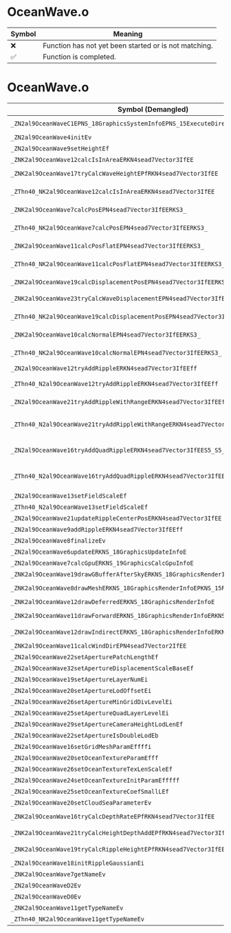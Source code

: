 # OceanWave.o
| Symbol | Meaning 
| ------------- | ------------- 
| :x: | Function has not yet been started or is not matching. 
| :white_check_mark: | Function is completed. 


# OceanWave.o
| Symbol (Demangled) | Symbol (Mangled) | Decompiled? |
| ------------- |  ------------- | ------------- |
| `_ZN2al9OceanWaveC1EPNS_18GraphicsSystemInfoEPNS_15ExecuteDirectorE` | `al::OceanWave::OceanWave(al::GraphicsSystemInfo *,al::ExecuteDirector *)` | :white_check_mark: |
| `_ZN2al9OceanWave4initEv` | `al::OceanWave::init(void)` | :white_check_mark: |
| `_ZN2al9OceanWave9setHeightEf` | `al::OceanWave::setHeight(float)` | :white_check_mark: |
| `_ZNK2al9OceanWave12calcIsInAreaERKN4sead7Vector3IfEE` | `al::OceanWave::calcIsInArea(sead::Vector3<float> const&)const` | :white_check_mark: |
| `_ZNK2al9OceanWave17tryCalcWaveHeightEPfRKN4sead7Vector3IfEE` | `al::OceanWave::tryCalcWaveHeight(float *,sead::Vector3<float> const&)const` | :white_check_mark: |
| `_ZThn40_NK2al9OceanWave12calcIsInAreaERKN4sead7Vector3IfEE` | ``non-virtual thunk to'al::OceanWave::calcIsInArea(sead::Vector3<float> const&)const` | :white_check_mark: |
| `_ZNK2al9OceanWave7calcPosEPN4sead7Vector3IfEERKS3_` | `al::OceanWave::calcPos(sead::Vector3<float> *,sead::Vector3<float> const&)const` | :white_check_mark: |
| `_ZThn40_NK2al9OceanWave7calcPosEPN4sead7Vector3IfEERKS3_` | ``non-virtual thunk to'al::OceanWave::calcPos(sead::Vector3<float> *,sead::Vector3<float> const&)const` | :white_check_mark: |
| `_ZNK2al9OceanWave11calcPosFlatEPN4sead7Vector3IfEERKS3_` | `al::OceanWave::calcPosFlat(sead::Vector3<float> *,sead::Vector3<float> const&)const` | :white_check_mark: |
| `_ZThn40_NK2al9OceanWave11calcPosFlatEPN4sead7Vector3IfEERKS3_` | ``non-virtual thunk to'al::OceanWave::calcPosFlat(sead::Vector3<float> *,sead::Vector3<float> const&)const` | :white_check_mark: |
| `_ZNK2al9OceanWave19calcDisplacementPosEPN4sead7Vector3IfEERKS3_` | `al::OceanWave::calcDisplacementPos(sead::Vector3<float> *,sead::Vector3<float> const&)const` | :white_check_mark: |
| `_ZNK2al9OceanWave23tryCalcWaveDisplacementEPN4sead7Vector3IfEERKS3_` | `al::OceanWave::tryCalcWaveDisplacement(sead::Vector3<float> *,sead::Vector3<float> const&)const` | :white_check_mark: |
| `_ZThn40_NK2al9OceanWave19calcDisplacementPosEPN4sead7Vector3IfEERKS3_` | ``non-virtual thunk to'al::OceanWave::calcDisplacementPos(sead::Vector3<float> *,sead::Vector3<float> const&)const` | :white_check_mark: |
| `_ZNK2al9OceanWave10calcNormalEPN4sead7Vector3IfEERKS3_` | `al::OceanWave::calcNormal(sead::Vector3<float> *,sead::Vector3<float> const&)const` | :white_check_mark: |
| `_ZThn40_NK2al9OceanWave10calcNormalEPN4sead7Vector3IfEERKS3_` | ``non-virtual thunk to'al::OceanWave::calcNormal(sead::Vector3<float> *,sead::Vector3<float> const&)const` | :white_check_mark: |
| `_ZN2al9OceanWave12tryAddRippleERKN4sead7Vector3IfEEff` | `al::OceanWave::tryAddRipple(sead::Vector3<float> const&,float,float)` | :white_check_mark: |
| `_ZThn40_N2al9OceanWave12tryAddRippleERKN4sead7Vector3IfEEff` | ``non-virtual thunk to'al::OceanWave::tryAddRipple(sead::Vector3<float> const&,float,float)` | :white_check_mark: |
| `_ZN2al9OceanWave21tryAddRippleWithRangeERKN4sead7Vector3IfEEffff` | `al::OceanWave::tryAddRippleWithRange(sead::Vector3<float> const&,float,float,float,float)` | :white_check_mark: |
| `_ZThn40_N2al9OceanWave21tryAddRippleWithRangeERKN4sead7Vector3IfEEffff` | ``non-virtual thunk to'al::OceanWave::tryAddRippleWithRange(sead::Vector3<float> const&,float,float,float,float)` | :white_check_mark: |
| `_ZN2al9OceanWave16tryAddQuadRippleERKN4sead7Vector3IfEES5_S5_S5_f` | `al::OceanWave::tryAddQuadRipple(sead::Vector3<float> const&,sead::Vector3<float> const&,sead::Vector3<float> const&,sead::Vector3<float> const&,float)` | :white_check_mark: |
| `_ZThn40_N2al9OceanWave16tryAddQuadRippleERKN4sead7Vector3IfEES5_S5_S5_f` | ``non-virtual thunk to'al::OceanWave::tryAddQuadRipple(sead::Vector3<float> const&,sead::Vector3<float> const&,sead::Vector3<float> const&,sead::Vector3<float> const&,float)` | :white_check_mark: |
| `_ZN2al9OceanWave13setFieldScaleEf` | `al::OceanWave::setFieldScale(float)` | :white_check_mark: |
| `_ZThn40_N2al9OceanWave13setFieldScaleEf` | ``non-virtual thunk to'al::OceanWave::setFieldScale(float)` | :white_check_mark: |
| `_ZN2al9OceanWave21updateRippleCenterPosERKN4sead7Vector3IfEE` | `al::OceanWave::updateRippleCenterPos(sead::Vector3<float> const&)` | :white_check_mark: |
| `_ZN2al9OceanWave9addRippleERKN4sead7Vector3IfEEff` | `al::OceanWave::addRipple(sead::Vector3<float> const&,float,float)` | :white_check_mark: |
| `_ZN2al9OceanWave8finalizeEv` | `al::OceanWave::finalize(void)` | :white_check_mark: |
| `_ZN2al9OceanWave6updateERKNS_18GraphicsUpdateInfoE` | `al::OceanWave::update(al::GraphicsUpdateInfo const&)` | :white_check_mark: |
| `_ZN2al9OceanWave7calcGpuERKNS_19GraphicsCalcGpuInfoE` | `al::OceanWave::calcGpu(al::GraphicsCalcGpuInfo const&)` | :white_check_mark: |
| `_ZNK2al9OceanWave19drawGBufferAfterSkyERKNS_18GraphicsRenderInfoE` | `al::OceanWave::drawGBufferAfterSky(al::GraphicsRenderInfo const&)const` | :white_check_mark: |
| `_ZNK2al9OceanWave8drawMeshERKNS_18GraphicsRenderInfoEPKNS_15RenderVariablesEbb` | `al::OceanWave::drawMesh(al::GraphicsRenderInfo const&,al::RenderVariables const*,bool,bool)const` | :white_check_mark: |
| `_ZNK2al9OceanWave12drawDeferredERKNS_18GraphicsRenderInfoE` | `al::OceanWave::drawDeferred(al::GraphicsRenderInfo const&)const` | :white_check_mark: |
| `_ZNK2al9OceanWave11drawForwardERKNS_18GraphicsRenderInfoERKNS_15RenderVariablesE` | `al::OceanWave::drawForward(al::GraphicsRenderInfo const&,al::RenderVariables const&)const` | :white_check_mark: |
| `_ZNK2al9OceanWave12drawIndirectERKNS_18GraphicsRenderInfoERKNS_15RenderVariablesE` | `al::OceanWave::drawIndirect(al::GraphicsRenderInfo const&,al::RenderVariables const&)const` | :white_check_mark: |
| `_ZNK2al9OceanWave11calcWindDirEPN4sead7Vector2IfEE` | `al::OceanWave::calcWindDir(sead::Vector2<float> *)const` | :white_check_mark: |
| `_ZN2al9OceanWave22setAperturePatchLengthEf` | `al::OceanWave::setAperturePatchLength(float)` | :white_check_mark: |
| `_ZN2al9OceanWave32setApertureDisplacementScaleBaseEf` | `al::OceanWave::setApertureDisplacementScaleBase(float)` | :white_check_mark: |
| `_ZN2al9OceanWave19setApertureLayerNumEi` | `al::OceanWave::setApertureLayerNum(int)` | :white_check_mark: |
| `_ZN2al9OceanWave20setApertureLodOffsetEi` | `al::OceanWave::setApertureLodOffset(int)` | :white_check_mark: |
| `_ZN2al9OceanWave26setApertureMinGridDivLevelEi` | `al::OceanWave::setApertureMinGridDivLevel(int)` | :white_check_mark: |
| `_ZN2al9OceanWave25setApertureQuadLayerLevelEi` | `al::OceanWave::setApertureQuadLayerLevel(int)` | :white_check_mark: |
| `_ZN2al9OceanWave29setApertureCameraHeightLodLenEf` | `al::OceanWave::setApertureCameraHeightLodLen(float)` | :white_check_mark: |
| `_ZN2al9OceanWave22setApertureIsDoubleLodEb` | `al::OceanWave::setApertureIsDoubleLod(bool)` | :white_check_mark: |
| `_ZN2al9OceanWave16setGridMeshParamEffffi` | `al::OceanWave::setGridMeshParam(float,float,float,float,int)` | :white_check_mark: |
| `_ZN2al9OceanWave20setOceanTextureParamEfff` | `al::OceanWave::setOceanTextureParam(float,float,float)` | :white_check_mark: |
| `_ZN2al9OceanWave26setOceanTextureTexLenScaleEf` | `al::OceanWave::setOceanTextureTexLenScale(float)` | :white_check_mark: |
| `_ZN2al9OceanWave24setOceanTextureInitParamEfffff` | `al::OceanWave::setOceanTextureInitParam(float,float,float,float,float)` | :white_check_mark: |
| `_ZN2al9OceanWave25setOceanTextureCoefSmallLEf` | `al::OceanWave::setOceanTextureCoefSmallL(float)` | :white_check_mark: |
| `_ZN2al9OceanWave20setCloudSeaParameterEv` | `al::OceanWave::setCloudSeaParameter(void)` | :white_check_mark: |
| `_ZNK2al9OceanWave16tryCalcDepthRateEPfRKN4sead7Vector3IfEE` | `al::OceanWave::tryCalcDepthRate(float *,sead::Vector3<float> const&)const` | :white_check_mark: |
| `_ZNK2al9OceanWave21tryCalcHeightDepthAddEPfRKN4sead7Vector3IfEE` | `al::OceanWave::tryCalcHeightDepthAdd(float *,sead::Vector3<float> const&)const` | :white_check_mark: |
| `_ZNK2al9OceanWave19tryCalcRippleHeightEPfRKN4sead7Vector3IfEE` | `al::OceanWave::tryCalcRippleHeight(float *,sead::Vector3<float> const&)const` | :white_check_mark: |
| `_ZN2al9OceanWave18initRippleGaussianEi` | `al::OceanWave::initRippleGaussian(int)` | :white_check_mark: |
| `_ZNK2al9OceanWave7getNameEv` | `al::OceanWave::getName(void)const` | :white_check_mark: |
| `_ZN2al9OceanWaveD2Ev` | `al::OceanWave::~OceanWave()` | :white_check_mark: |
| `_ZN2al9OceanWaveD0Ev` | `al::OceanWave::~OceanWave()` | :white_check_mark: |
| `_ZNK2al9OceanWave11getTypeNameEv` | `al::OceanWave::getTypeName(void)const` | :white_check_mark: |
| `_ZThn40_NK2al9OceanWave11getTypeNameEv` | ``non-virtual thunk to'al::OceanWave::getTypeName(void)const` | :white_check_mark: |
